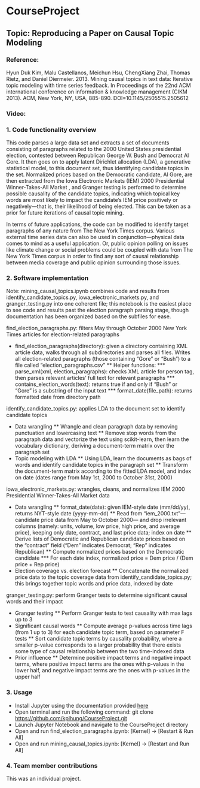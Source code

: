 # CourseProject

## Topic: Reproducing a Paper on Causal Topic Modeling

### Reference: 
Hyun Duk Kim, Malu Castellanos, Meichun Hsu, ChengXiang Zhai, Thomas Rietz, and Daniel Diermeier. 2013. Mining causal topics in text data: Iterative topic modeling with time series feedback. In Proceedings of the 22nd ACM international conference on information & knowledge management (CIKM 2013). ACM, New York, NY, USA, 885-890. DOI=10.1145/2505515.2505612

### Video:

### 1. Code functionality overview
This code parses a large data set  and extracts a set of documents consisting of paragraphs related to the 2000 United States presidential election, contested between Republican George W. Bush and Democrat Al Gore. It then goes on to apply latent Dirichlet allocation (LDA), a generative statistical model, to this document set, thus identifying candidate topics in the set. Normalized prices based on the Democratic candidate, Al Gore, are then extracted from the Iowa Electronic Markets (IEM) 2000 Presidential Winner-Takes-All Market , and Granger testing is performed to determine possible causality of the candidate topics, indicating which topical key words are most likely to impact the candidate’s IEM price positively or negatively—that is, their likelihood of being elected. This can be taken as a prior for future iterations of causal topic mining.

In terms of future applications, the code can be modified to identify target paragraphs of any nature from The New York Times corpus. Various external time series data can also be used in conjunction—physical data comes to mind as a useful application. Or, public opinion polling on issues like climate change or social problems could be coupled with data from The New York Times corpus in order to find any sort of causal relationship between media coverage and public opinion surrounding those issues.  

### 2. Software implementation
Note: mining_causal_topics.ipynb combines code and results from identify_candidate_topics.py, iowa_electronic_markets.py, and granger_testing.py into one coherent file; this notebook is the easiest place to see code and results past the election paragraph parsing stage, though documentation has been organized based on the subfiles for ease.

find_election_paragraphs.py: filters May through October 2000 New York Times articles for election-related paragraphs
*	find_election_paragraphs(directory): given a directory containing XML article data, walks through all subdirectories and parses all files. Writes all election-related paragraphs (those containing “Gore” or “Bush”) to a file called “election_paragraphs.csv”
  **	Helper functions:
    ***	parse_xml(xml, election_paragraphs): checks XML article for person tag, then parses relevant articles’ full text for relevant paragraphs
    ***	contains_election_words(text): returns true if and only if “Bush” or “Gore” is a substring of the input text
    ***	format_date(file_path): returns formatted date from directory path

identify_candidate_topics.py: applies LDA to the document set to identify candidate topics
*	Data wrangling
  **	Wrangle and clean paragraph data by removing punctuation and lowercasing text
  **	Remove stop words from the paragraph data and vectorize the text using scikit-learn, then learn the vocabulary dictionary, deriving a document-term matrix over the paragraph set
*	Topic modeling with LDA
  **	Using LDA, learn the documents as bags of words and identify candidate topics in the paragraph set 
  **	Transform the document-term matrix according to the fitted LDA model, and index on date (dates range from May 1st, 2000 to October 31st, 2000)

iowa_electronic_markets.py: wrangles, cleans, and normalizes IEM 2000 Presidential Winner-Takes-All Market data
*	Data wrangling
  **	format_date(date): given IEM-style date (mm/dd/yy), returns NYT-style date (yyyy-mm-dd)
  **	Read from “iem_2000.txt”—candidate price data from May to October 2000— and drop irrelevant columns (namely: units, volume, low price, high price, and average price), keeping only date, contract, and last price data; index on date
  **	Derive lists of Democratic and Republican candidate prices based on the “contract” field (“Dem” indicates Democrat; “Rep” indicates Republican)
  **	Compute normalized prices based on the Democratic candidate
    ***	For each date index, normalized price = Dem price / (Dem price + Rep price)
*	Election coverage vs. election forecast
  **	Concatenate the normalized price data to the topic coverage data from identify_candidate_topics.py; this brings together topic words and price data, indexed by date

granger_testing.py: perform Granger tests to determine significant causal words and their impact
*	Granger testing
  **	Perform Granger tests  to test causality with max lags up to 3
*	Significant causal words
  **	Compute average p-values across time lags (from 1 up to 3) for each candidate topic term, based on parameter F tests
  **	Sort candidate topic terms by causality probability, where a smaller p-value corresponds to a larger probability that there exists some type of causal relationship between the two time-indexed data 
*	Prior influence
  **	Determine positive impact terms and negative impact terms, where positive impact terms are the ones with p-values in the lower half, and negative impact terms are the ones with p-values in the upper half

### 3. Usage
-	Install Jupyter using the documentation provided [here](https://jupyter.org/install)
-	Open terminal and run the following command: git clone https://github.com/kplhung/CourseProject.git
-	Launch Jupyter Notebook and navigate to the CourseProject directory
-	Open and run find_election_paragraphs.ipynb: [Kernel] -> [Restart & Run All]
-	Open and run mining_causal_topics.ipynb: [Kernel] -> [Restart and Run All]

### 4. Team member contributions
This was an individual project.

